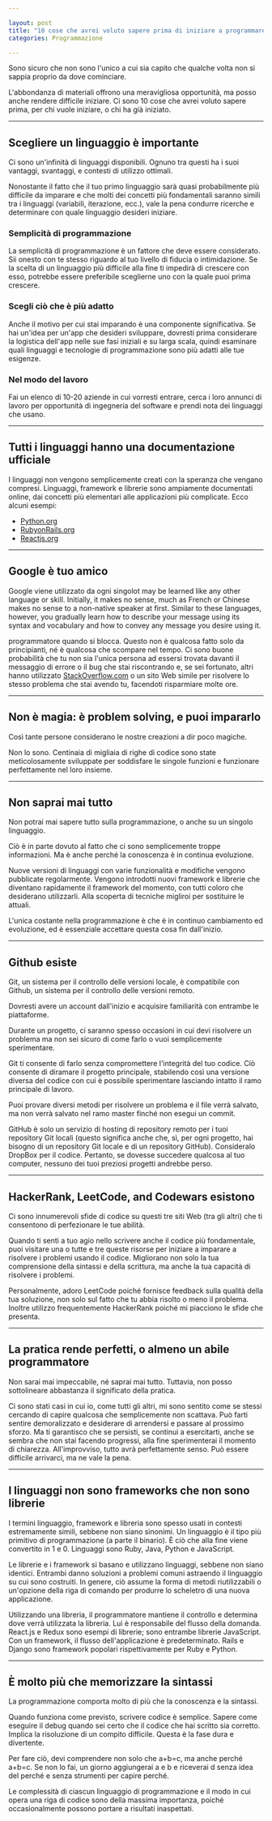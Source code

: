 ```yaml
---

layout: post
title: "10 cose che avrei voluto sapere prima di iniziare a programmare"
categories: Programmazione

---
```


Sono sicuro che non sono l'unico a cui sia capito che qualche volta non si sappia proprio da dove cominciare.

L'abbondanza di materiali offrono una meravigliosa opportunità, ma posso anche rendere difficile iniziare. Ci sono 10 cose che avrei voluto sapere prima, per chi vuole iniziare, o chi ha già iniziato.

---

## Scegliere un linguaggio è importante
Ci sono un'infinità di linguaggi disponibili. Ognuno tra questi ha i suoi vantaggi, svantaggi, e contesti di utilizzo ottimali.

Nonostante il fatto che il tuo primo linguaggio sarà quasi probabilmente più difficile da imparare e che molti dei concetti più fondamentali saranno simili tra i linguaggi (variabili, iterazione, ecc.), vale la pena condurre ricerche e determinare con  quale linguaggio desideri iniziare.

### Semplicità di programmazione

La semplicità di programmazione è un fattore che deve essere considerato. Sii onesto con te stesso riguardo al tuo livello di fiducia o intimidazione. Se la scelta di un linguaggio più difficile alla fine ti impedirà di crescere con esso, potrebbe essere preferibile sceglierne uno con la quale puoi prima crescere.

### Scegli ciò che è più adatto

Anche il motivo per cui stai imparando è una componente significativa. Se hai un'idea per un'app che desideri sviluppare, dovresti prima considerare la logistica dell'app nelle sue fasi iniziali e su larga scala, quindi esaminare quali linguaggi e tecnologie di programmazione sono più adatti alle tue esigenze.

### Nel modo del lavoro

Fai un elenco di 10-20 aziende in cui vorresti entrare, cerca i loro annunci di lavoro per opportunità di ingegneria del software e prendi nota dei linguaggi che usano.

---

## Tutti i linguaggi hanno una documentazione ufficiale

I linguaggi non vengono semplicemente creati con la speranza che vengano compresi. Linguaggi, framework e librerie sono ampiamente documentati online, dai concetti più elementari alle applicazioni più complicate. Ecco alcuni esempi:

- [Python.org](https://www.python.org/)
- [RubyonRails.org](https://rubyonrails.org/)
- [Reactjs.org](https://reactjs.org/)

---

## Google è tuo amico

Google viene utilizzato da ogni singolot may be learned like any other language or skill. Initially, it makes no sense, much as French or Chinese makes no sense to a non-native speaker at first. Similar to these languages, however, you gradually learn how to describe your message using its syntax and vocabulary and how to convey any message you desire using it.

 programmatore quando si blocca. Questo non è qualcosa fatto solo da principianti, né è qualcosa che scompare nel tempo. Ci sono buone probabilità che tu non sia l'unica persona ad essersi trovata davanti il messaggio di errore o il bug che stai riscontrando e, se sei fortunato, altri hanno utilizzato [StackOverflow.com](https://stackoverflow.com/) o un sito Web simile per risolvere lo stesso problema che stai avendo tu, facendoti risparmiare molte ore.

---

## Non è magia: è problem solving, e puoi impararlo

Così tante persone considerano le nostre creazioni a dir poco magiche.

Non lo sono. Centinaia di migliaia di righe di codice sono state meticolosamente sviluppate per soddisfare le singole funzioni e funzionare perfettamente nel loro insieme.

---

## Non saprai mai tutto

Non potrai mai sapere tutto sulla programmazione, o anche su un singolo linguaggio.

Ciò è in parte dovuto al fatto che ci sono semplicemente troppe informazioni. Ma è anche perché la conoscenza è in continua evoluzione.

Nuove versioni di linguaggi con varie funzionalità e modifiche vengono pubblicate regolarmente. Vengono introdotti nuovi framework e librerie che diventano rapidamente il framework del momento, con tutti coloro che desiderano utilizzarli. Alla scoperta di tecniche migliroi per sostituire le attuali.

L'unica costante nella programmazione è che è in continuo cambiamento ed evoluzione, ed è essenziale accettare questa cosa fin dall'inizio.

---

## Github esiste

Git, un sistema per il controllo delle versioni locale, è compatibile con Github, un sistema per il controllo delle versioni remoto.

Dovresti avere un account dall'inizio e acquisire familiarità con entrambe le piattaforme.

Durante un progetto, ci saranno spesso occasioni in cui devi risolvere un problema ma non sei sicuro di come farlo o vuoi semplicemente sperimentare.

Git ti consente di farlo senza compromettere l'integrità del tuo codice. Ciò consente di diramare il progetto principale, stabilendo così una versione diversa del codice con cui è possibile sperimentare lasciando intatto il ramo principale di lavoro.

Puoi provare diversi metodi per risolvere un problema e il file verrà salvato, ma non verrà salvato nel ramo master finché non esegui un commit.

GitHub è solo un servizio di hosting di repository remoto per i tuoi repository Git locali (questo significa anche che, sì, per ogni progetto, hai bisogno di un repository Git locale e di un repository GitHub). Consideralo DropBox per il codice. Pertanto, se dovesse succedere qualcosa al tuo computer, nessuno dei tuoi preziosi progetti andrebbe perso.

---

## HackerRank, LeetCode, and Codewars esistono

Ci sono innumerevoli sfide di codice su questi tre siti Web (tra gli altri) che ti consentono di perfezionare le tue abilità.

Quando ti senti a tuo agio nello scrivere anche il codice più fondamentale, puoi visitare una o tutte e tre queste risorse per iniziare a imparare a risolvere i problemi usando il codice. Migliorano non solo la tua comprensione della sintassi e della scrittura, ma anche la tua capacità di risolvere i problemi.

Personalmente, adoro LeetCode poiché fornisce feedback sulla qualità della tua soluzione, non solo sul fatto che tu abbia risolto o meno il problema. Inoltre utilizzo frequentemente HackerRank poiché mi piacciono le sfide che presenta.

---

## La pratica rende perfetti, o almeno un abile programmatore

Non sarai mai impeccabile, né saprai mai tutto. Tuttavia, non posso sottolineare abbastanza il significato della pratica.

Ci sono stati casi in cui io, come tutti gli altri, mi sono sentito come se stessi cercando di capire qualcosa che semplicemente non scattava. Può farti sentire demoralizzato e desiderare di arrendersi e passare al prossimo sforzo. Ma ti garantisco che se persisti, se continui a esercitarti, anche se sembra che non stai facendo progressi, alla fine sperimenterai il momento di chiarezza. All'improvviso, tutto avrà perfettamente senso. Può essere difficile arrivarci, ma ne vale la pena.

---

## I linguaggi non sono frameworks che non sono librerie

I termini linguaggio, framework e libreria sono spesso usati in contesti estremamente simili, sebbene non siano sinonimi. Un linguaggio è il tipo più primitivo di programmazione (a parte il binario). È ciò che alla fine viene convertito in 1 e 0. Linguaggi sono Ruby, Java, Python e JavaScript.

Le librerie e i framework si basano e utilizzano linguaggi, sebbene non siano identici. Entrambi danno soluzioni a problemi comuni astraendo il linguaggio su cui sono costruiti. In genere, ciò assume la forma di metodi riutilizzabili o un'opzione della riga di comando per produrre lo scheletro di una nuova applicazione. 

Utilizzando una libreria, il programmatore mantiene il controllo e determina dove verrà utilizzata la libreria. Lui è responsabile del flusso della domanda. React.js e Redux sono esempi di librerie; sono entrambe librerie JavaScript. Con un framework, il flusso dell'applicazione è predeterminato. Rails e Django sono framework popolari rispettivamente per Ruby e Python.

---

## È molto più che memorizzare la sintassi

La programmazione comporta molto di più che la conoscenza e la sintassi.

Quando funziona come previsto, scrivere codice è semplice. Sapere come eseguire il debug quando sei certo che il codice che hai scritto sia corretto. Implica la risoluzione di un compito difficile. Questa è la fase dura e divertente.

Per fare ciò, devi comprendere non solo che a+b=c, ma anche perché a+b=c. Se non lo fai, un giorno aggiungerai a e b e riceverai d senza idea del perché e senza strumenti per capire perché.

Le complessità di ciascun linguaggio di programmazione e il modo in cui opera una riga di codice sono della massima importanza, poiché occasionalmente possono portare a risultati inaspettati.
